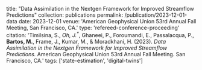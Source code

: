title: "Data Assimilation in the Nextgen Framework for Improved Streamflow Predictions"
collection: publications
permalink: /publication/2023-12-01-data
date: 2023-12-01
venue: 'American Geophysical Union 53rd Annual Fall Meeting, San Francisco, CA.'
type: 'refereed-conference-proceeding'
citation: 'Timilsina, S., <i>Oh, J.<sup>*</sup></i>, Ghaneei, P., Foroumandi, E., Passalacqua, P., <b>Bartos, M.</b>, Frame, J., Kumar, M., & Moradkhani, H. (2023). <i>Data Assimilation in the Nextgen Framework for Improved Streamflow Predictions.</i> American Geophysical Union 53rd Annual Fall Meeting. San Francisco, CA.'
tags: ['state-estimation', 'digital-twins']
